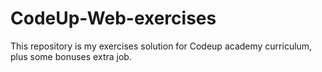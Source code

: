 # CodeUp-Web-exercises
This repository is my exercises solution for Codeup academy curriculum, plus some bonuses extra job.
